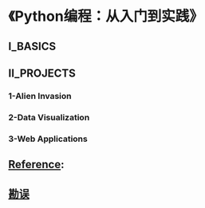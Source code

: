 # 《Python编程：从入门到实践》
## I_BASICS
###
## II_PROJECTS
### 1-Alien Invasion
### 2-Data Visualization
### 3-Web Applications

## [Reference](https://github.com/anliux/Python_Crash_Course/tree/master/Reference):

## [勘误](https://nostarch.com/pythoncrashcourse)
